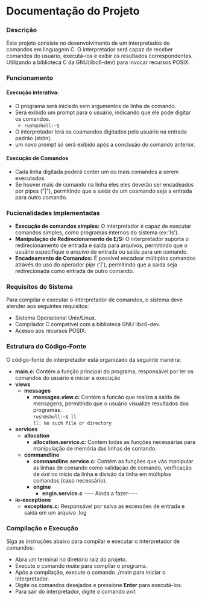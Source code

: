# Documentação do Projeto
### Descrição 
Este projeto consiste no desenvolvimento de um
interpretados de comandos em linguagem C. O
interpretador será capaz de receber comandos
do usuário, executá-los e exibir os resultados
correspondentes. Utilizando a biblioteca C da 
GNU(libc6-dev) para invocar recursos POSIX.

### Funcionamento
#### Execução interativa: 
* O programa será 
iniciado sem argumentos de linha de comando.
* Será exibido um prompt para o usuário,
indicando que ele pode digitar os comandos.
    * `rush@shell:~$`
* O interpretador lerá os coamandos digitados
pelo usuário na entrada padrão (stdin).
* um novo prompt só será exibido após a 
conclusão do comando anterior.

#### Execução de Comandos
* Cada linha digitada poderá conter um ou
mais comandos a serem executados.
* Se houver mais de comando na linha eles
eles deverão ser encadeados por pipes ("|"),
permitindo que a saída de um coamando seja a 
entrada para outro comando.

### Fucionalidades Implementadas
* **Execução de comandos simples:**
O interpretador é capaz de executar comandos
simples, como programas internos do sistema
(ex:'ls').
* **Manipulação de Redirecionamento de E/S:**
O interpretador suporta o redirecionamento
de entrada e saída para arquivos, permitindo
que o usuário especifique o arquivo de entrada
ou saída para um comando.
* **Encadeamento de Comandos:** É possível encadear múltiplos comandos através
do uso do operador pipr ('|'), permitindo que
a saída seja redirecionada como entrada de 
outro comando.
### Requisitos do Sistema
Para compilar e executar o interpretador de 
comandos, o sistema deve atender aos seguintes
requisitos: 
* Sistema Operacional Unix/Linux.
* Compilador C compatível com a biblioteca GNU
libc6-dev.
* Acesso aos recursos POSIX.
### Estrutura do Código-Fonte
O código-fonte do interpretador está organizado
da seguinte maneira:
* **main.c:** Contém a função principal do 
programa, responsável por ler os comandos do 
usuário e iniciar a execução
* **views**
  * **messages**
    * **messages.view.c:** Contém a funcão que
    realiza a saída de mensagens, permitindo
    que o usuário visualize resultados dos programas.  
    `rush@shell:~$ ll`  
     `ll: No such file or directory`
* **services**
  * **allocation**
    * **allocation.service.c:** Contém todas
    as funções necessárias para manipulação de
    memória das linhas de comando.
  * **commandline**
    * **commandline.service.c:** Contém as
    funções que vão manipular as linhas de
    comando como validação de comando, 
    verificação de *exit* no início da linha e
    divisão da linha em múltiplos comandos
      (caso necessário).
    * **engine**
      * **engin.service.c**
      ---- Ainda a fazer----
* **io-exceptions**
  * **exceptions.c:** Responsável por salva
  as excessões de entrada e saída em um arquivo
  .log
  
### Compilação e Execução 
Siga as instruções abaixo para compilar e executar
o interpretador de comandos:
* Abra um terminal no diretório raiz do projeto.
* Execute o comando *make* para compilar o programa.
* Após a compilação, execute o comando 
./main para iniciar o interpretador.
* Digite os comandos desejados e pressione 
**Enter** para executá-los.
* Para sair do interpretador, digite o comando *exit*.



